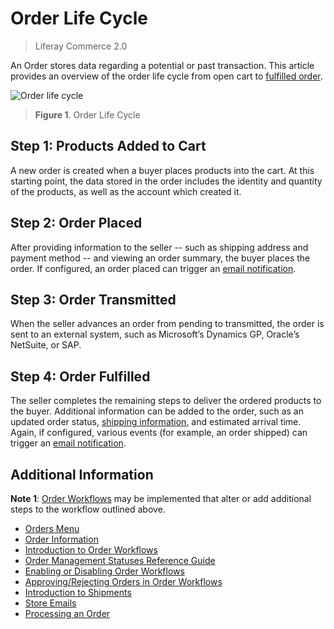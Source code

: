 # Order Life Cycle

> Liferay Commerce 2.0

An Order stores data regarding a potential or past transaction. This article provides an overview of the order life cycle from open cart to [fulfilled order](../shipments/introduction-to-shipments.md).

![Order life cycle](./order-life-cycle/images/01.png)

>**Figure 1**. Order Life Cycle

## Step 1: Products Added to Cart

A new order is created when a buyer places products into the cart. At this starting point, the data stored in the order includes the identity and quantity of the products, as well as the account which created it.

## Step 2: Order Placed

After providing information to the seller -- such as shipping address and payment method -- and viewing an order summary, the buyer places the order. If configured, an order placed can trigger an [email notification](../../store-administration/sending-emails/store-emails.md).

## Step 3: Order Transmitted

When the seller advances an order from pending to transmitted, the order is sent to an external system, such as Microsoft’s Dynamics GP, Oracle’s NetSuite, or SAP.

## Step 4: Order Fulfilled

The seller completes the remaining steps to deliver the ordered products to the buyer. Additional information can be added to the order, such as an updated order status, [shipping information](../shipments/introduction-to-shipments.md), and estimated arrival time. Again, if configured, various events (for example, an order shipped) can trigger an [email notification](../../store-administration/sending-emails/store-emails.md).

## Additional Information

**Note 1**: [Order Workflows](../order-workflows/introduction-to-order-workflows.md) may be implemented that alter or add additional steps to the workflow outlined above.

* [Orders Menu](./orders-menu-reference-guide.md)
* [Order Information](./order-information.md)
* [Introduction to Order Workflows](../order-workflows/introduction-to-order-workflows.md)
* [Order Management Statuses Reference Guide](./order-management-statuses-reference-guide.md)
* [Enabling or Disabling Order Workflows](../order-workflows/enabling-or-disabling-order-workflows.md)
* [Approving/Rejecting Orders in Order Workflows](../order-workflows/approving-or-rejecting-orders-in-order-workflows.md)
* [Introduction to Shipments](../shipments/introduction-to-shipments.md)
* [Store Emails](../../store-administration/sending-emails/store-emails.md)
* [Processing an Order](./processing-an-order.md)
